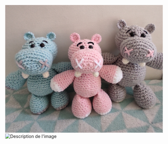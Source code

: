 ![Crochet hippo](hippopotames.jpg)<img src="images/mon-image.png" alt="Description de l'image" width="100">


